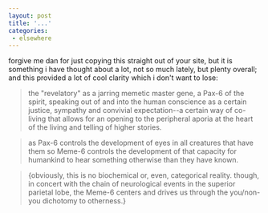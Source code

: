 ```yaml
---
layout: post
title: '...'
categories:
 - elsewhere
---
```


forgive me dan for just copying this <a class="dead">straight out of your site</a>, but it is something i have thought about a lot, not so much lately, but plenty overall; and this provided a lot of cool clarity which i don't want to lose:

> the "revelatory" as a jarring memetic master gene, a Pax-6 of the spirit, speaking out of and into the human conscience as a certain justice, sympathy and convivial expectation--a certain way of co-living that allows for an opening to the peripheral aporia at the heart of the living and telling of higher stories. 

> as Pax-6 controls the development of eyes in all creatures that have them so Meme-6 controls the development of that capacity for humankind to hear something otherwise than they have known. 
 
> {obviously, this is no biochemical or, even, categorical reality. though, in concert with the chain of neurological events in the superior parietal lobe, the Meme-6 centers and drives us through the you/non-you dichotomy to otherness.}
